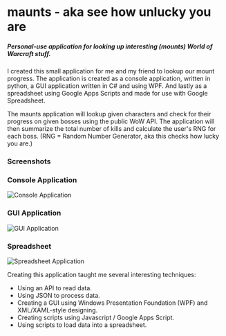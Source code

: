 # maunts - aka see how unlucky you are

##### Personal-use application for looking up interesting (mounts) World of Warcraft stuff.

I created this small application for me and my friend to lookup our mount progress. The application is created as a console application, written in python, a GUI application written in C# and using WPF. And lastly as a spreadsheet using Google Apps Scripts and made for use with Google Spreadsheet.

The maunts application will lookup given characters and check for their progress on given bosses using the public WoW API. The application will then summarize the total number of kills and calculate the user's RNG for each boss. (RNG = Random Number Generator, aka this checks how lucky you are.)

### Screenshots
### Console Application
![Console Application](/../Screenshots/maunts_-_Console_Application.png?raw=true "Console Application")
### GUI Application
![GUI Application](/../Screenshots/maunts_-_GUI.png?raw=true "GUI Application")
### Spreadsheet
![Spreadsheet Application](/../Screenshots/maunts_-_Spreadsheet.png?raw=true "Spreadsheet Application")


Creating this application taught me several interesting techniques:
* Using an API to read data.
* Using JSON to process data.
* Creating a GUI using Windows Presentation Foundation (WPF) and XML/XAML-style designing.
* Creating scripts using Javascript / Google Apps Script.
* Using scripts to load data into a spreadsheet.